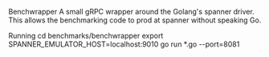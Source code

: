 Benchwrapper
A small gRPC wrapper around the Golang's spanner driver. This allows the benchmarking code to prod at spanner without speaking Go.

Running
cd benchmarks/benchwrapper
export SPANNER_EMULATOR_HOST=localhost:9010
go run *.go --port=8081